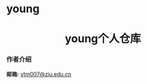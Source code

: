# young

<p align="center">
</p>
<h1 align="center">young个人仓库</h1>

### 作者介绍

**邮箱:**  ytm007@zju.edu.cn

